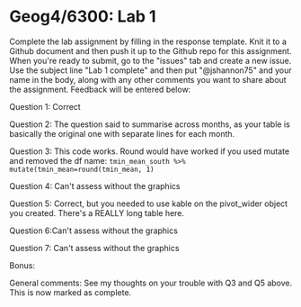 # Geog4/6300: Lab 1

Complete the lab assignment by filling in the response template. Knit it to a Github document and then push it up to the Github repo for this assignment. When you're ready to submit, go to the "issues" tab and create a new issue. Use the subject line "Lab 1 complete" and then put "@jshannon75" and your name in the body, along with any other comments you want to share about the assignment. Feedback will be entered below:

Question 1: Correct<p>
Question 2: The question said to summarise across months, as your table is basically the original one with separate lines for each month.<p>
Question 3: This code works. Round would have worked if you used mutate and removed the df name: `tmin_mean_south %>% mutate(tmin_mean=round(tmin_mean, 1)`<p>
Question 4: Can't assess without the graphics<p>
Question 5: Correct, but you needed to use kable on the pivot_wider object you created. There's a REALLY long table here.<p>
Question 6:Can't assess without the graphics<p>
Question 7: Can't assess without the graphics<p>
Bonus:

General comments: See my thoughts on your trouble with Q3 and Q5 above. This is now marked as complete.
